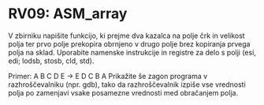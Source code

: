 # RV09: ASM_array

V zbirniku napišite funkcijo, ki prejme dva kazalca na polje črk in velikost polja ter prvo polje prekopira obrnjeno v drugo polje brez kopiranja prvega polja na sklad. Uporabite namenske instrukcije in registre za delo s polji (esi, edi; lodsb, stosb, cld, std).

Primer: A B C D E -> E D C B A
Prikažite še zagon programa v razhroščevalniku (npr. gdb), tako da razhroščevalnik izpiše vse vrednosti polja po zamenjavi vsake posamezne vrednosti med obračanjem polja.